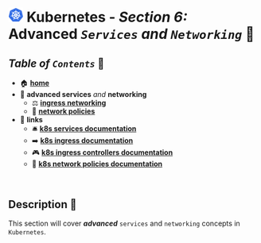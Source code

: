 # <img src="../00-resources/img/k8s.png" width="30px"> **Kubernetes** - ***Section 6:*** **Advanced** ***`Services`*** *and* ***`Networking`*** 🤯

## ***Table*** *of* ***`Contents`*** 📜

* 🏠 [**home**](https://github.com/aguerrero232/kubernetes-zero-to-pro/blob/main/README.md)
* 🤯 **advanced services** *and* **networking**
  * ⚖️ [**ingress networking**](25-ingress-networking/README.md)
  * 🤝 [**network policies**](26-network-policies/README.md)
* 🔗 **links**
  * 🛎️ [**k8s services documentation**](https://kubernetes.io/docs/concepts/services-networking/service/)
  * ➡️ [**k8s ingress documentation**](https://kubernetes.io/docs/concepts/services-networking/ingress/)
  * 🎮 [**k8s ingress controllers documentation**](https://kubernetes.io/docs/concepts/services-networking/ingress-controllers/)
  * 🤝 [**k8s network policies documentation**](https://kubernetes.io/docs/concepts/services-networking/network-policies/)

<br />

## **Description** 👀

This section will cover ***advanced*** `services` and `networking` concepts in `Kubernetes`.

